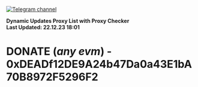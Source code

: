 [![Telegram channel](https://img.shields.io/endpoint?url=https://runkit.io/damiankrawczyk/telegram-badge/branches/master?url=https://t.me/n4z4v0d)](https://t.me/n4z4v0d) 

**Dynamic Updates Proxy List with Proxy Checker**  
**Last Updated: 22.12.23 18:01**

# DONATE (_any evm_) - 0xDEADf12DE9A24b47Da0a43E1bA70B8972F5296F2
